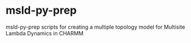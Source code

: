 # msld-py-prep
msld-py-prep scripts for creating a multiple topology model for Multisite Lambda Dynamics in CHARMM
